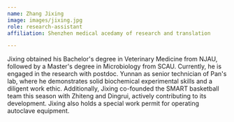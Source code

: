 ```yaml
---
name: Zhang Jixing
image: images/jixing.jpg
role: research-assistant
affiliation: Shenzhen medical acedamy of research and translation 

---
```


Jixing obtained his Bachelor's degree in Veterinary Medicine from NJAU, followed by a Master's degree in Microbiology from SCAU. Currently, he is engaged in the research with postdoc. Yunnan as senior technician of Pan's lab, where he demonstrates solid biochemical experimental skills and a diligent work ethic. 
Additionally, Jixing co-founded the SMART basketball team this season with Zhiteng and Dingrui, actively contributing to its development. 
Jixing also holds a special work permit for operating autoclave equipment.
